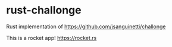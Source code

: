 # rust-challonge
Rust implementation of https://github.com/jsanguinetti/challonge


This is a rocket app! https://rocket.rs

